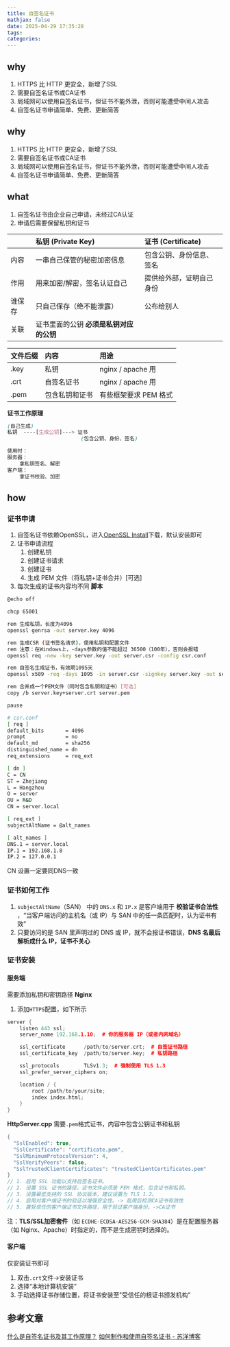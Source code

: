 ```yaml
---
title: 自签名证书
mathjax: false
date: 2025-04-29 17:35:28
tags:
categories:
---
```


## why
1. HTTPS 比 HTTP 更安全，新增了SSL
2. 需要自签名证书或CA证书
3. 局域网可以使用自签名证书，但证书不能外泄，否则可能遭受中间人攻击
4. 自签名证书申请简单、免费、更新简答
<!-- less -->

## why
1. HTTPS 比 HTTP 更安全，新增了SSL
2. 需要自签名证书或CA证书
3. 局域网可以使用自签名证书，但证书不能外泄，否则可能遭受中间人攻击
4. 自签名证书申请简单、免费、更新简答
## what
1. 自签名证书由企业自己申请，未经过CA认证
2. 申请后需要保留私钥和证书

|        | 私钥 (Private Key)                      | 证书 (Certificate)       |
| :----- | :-------------------------------------- | :----------------------- |
| 内容   | 一串自己保管的秘密加密信息              | 包含公钥、身份信息、签名 |
| 作用   | 用来加密/解密，签名认证自己             | 提供给外部，证明自己身份 |
| 谁保存 | 只自己保存（绝不能泄露）                | 公布给别人               |
| 关联   | 证书里面的公钥 **必须是私钥对应的公钥** |                          |

| 文件后缀 | 内容           | 用途                  |
| :------- | :------------- | :-------------------- |
| .key     | 私钥           | nginx / apache 用     |
| .crt     | 自签名证书     | nginx / apache 用     |
| .pem     | 包含私钥和证书 | 有些框架要求 PEM 格式 |
**证书工作原理**
```scss
(自己生成)
私钥  ----[生成公钥]---> 证书
                        (包含公钥、身份、签名)

使用时：
服务器：
    拿私钥签名、解密
客户端：
    拿证书校验、加密
```

## how
### 证书申请
1. 自签名证书依赖OpenSSL，进入[OpenSSL Install](https://slproweb.com/products/Win32OpenSSL.html)下载，默认安装即可
2. 证书申请流程
    1. 创建私钥
    2. 创建证书请求
    3. 创建证书
    4. 生成 PEM 文件（将私钥+证书合并）[可选]
3. 每次生成的证书内容均不同
**脚本**
```bash
@echo off

chcp 65001

rem 生成私钥，长度为4096
openssl genrsa -out server.key 4096

rem 生成CSR (证书签名请求)，使用私钥和配置文件
rem 注意：在Windows上，-days参数的值不能超过 36500（100年），否则会报错
openssl req -new -key server.key -out server.csr -config csr.conf

rem 自签名生成证书，有效期1095天
openssl x509 -req -days 1095 -in server.csr -signkey server.key -out server.crt -extensions req_ext -extfile csr.conf

rem 合并成一个PEM文件（同时包含私钥和证书）[可选]
copy /b server.key+server.crt server.pem

pause
```

```bash
# csr.conf
[ req ]
default_bits       = 4096
prompt             = no
default_md         = sha256
distinguished_name = dn
req_extensions     = req_ext

[ dn ]
C = CN
ST = Zhejiang
L = Hangzhou
O = server
OU = R&D
CN = server.local

[ req_ext ]
subjectAltName = @alt_names

[ alt_names ]
DNS.1 = server.local
IP.1 = 192.168.1.8
IP.2 = 127.0.0.1
```
CN 设置一定要同DNS一致
### 证书如何工作
1. `subjectAltName`（SAN） 中的 `DNS.x` 和 `IP.x` 是客户端用于 **校验证书合法性** ，“当客户端访问的主机名（或 IP）与 SAN 中的任一条匹配时，认为证书有效”
2. 只要访问的是 SAN 里声明过的 DNS 或 IP，就不会报证书错误，**DNS 名最后解析成什么 IP，证书不关心**

### 证书安装
#### 服务端
需要添加私钥和密钥路径
**Nginx**
1. 添加`HTTPS`配置，如下所示
```cpp
server {
    listen 443 ssl;
    server_name 192.168.1.10;  # 你的服务器 IP（或者内网域名）

    ssl_certificate      /path/to/server.crt;  # 自签证书路径
    ssl_certificate_key  /path/to/server.key;  # 私钥路径

    ssl_protocols        TLSv1.3;  # 强制使用 TLS 1.3
    ssl_prefer_server_ciphers on;

    location / {
        root /path/to/your/site;
        index index.html;
    }
}
```

**HttpServer.cpp**
需要`.pem`格式证书，内容中包含公钥证书和私钥
```cpp
{
  "SslEnabled": true,
  "SslCertificate": "certificate.pem",
  "SslMinimumProtocolVersion": 4,
  "SslVerifyPeers": false,
  "SslTrustedClientCertificates": "trustedClientCertificates.pem"
}
// 1. 启用 SSL 功能以支持自签名证书。
// 2. 设置 SSL 证书的路径，证书文件必须是 PEM 格式，包含证书和私钥。
// 3. 设置最低支持的 SSL 协议版本，建议设置为 TLS 1.2。
// 4. 启用对客户端证书的验证以增强安全性。-> 启用后检测CA证书有效性
// 5. 置受信任的客户端证书文件路径，用于验证客户端身份。->CA证书
```

注：**TLS/SSL加密套件**（如 `ECDHE-ECDSA-AES256-GCM-SHA384`）是在配置服务器（如 Nginx、Apache）时指定的，而不是生成密钥时选择的。
#### 客户端
仅安装证书即可
1. 双击`.crt`文件->安装证书
2. 选择“本地计算机安装”
3. 手动选择证书存储位置，将证书安装至"受信任的根证书颁发机构"

## 参考文章
[什么是自签名证书及其工作原理？](https://www.ssldragon.com/zh/blog/what-is-self-signed-certificate/)
[如何制作和使用自签名证书 - 苏洋博客](https://soulteary.com/2021/02/06/how-to-make-and-use-a-self-signed-certificate.html)
